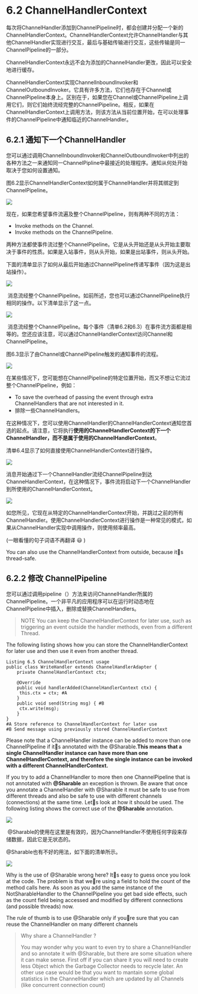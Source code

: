 # 6.2 ChannelHandlerContext

每次将ChannelHandler添加到ChannelPipeline时，都会创建并分配一个新的ChannelHandlerContext。ChannelHandlerContext允许ChannelHandler与其他ChannelHandler实现进行交互，最后与基础传输进行交互，这些传输是同一ChannelPipeline的一部分。

ChannelHandlerContext永远不会为添加的ChannelHandler更改，因此可以安全地进行缓存。

ChannelHandlerContext实现ChannelInboundInvoker和ChannelOutboundInvoker。它具有许多方法，它们也存在于Channel或ChannelPipeline本身上。区别在于，如果您在Channel或ChannelPipeline上调用它们，则它们始终流经完整的ChannelPipeline。相反，如果在ChannelHandlerContext上调用方法，则该方法从当前位置开始，在可以处理事件的ChannelPipeline中通知临近的ChannelHandler。

## 6.2.1 通知下一个ChannelHandler

您可以通过调用ChannelInboundInvoker和ChannelOutboundInvoker中列出的各种方法之一来通知同一ChannelPipline中最接近的处理程序。通知从何处开始取决于您如何设置通知。

图6.2显示ChannelHandlerContext如何属于ChannelHandler并将其绑定到ChannelPipeline。

![](../.gitbook/assets/image%20%2846%29.png)

现在，如果您希望事件流遍及整个ChannelPipeline，则有两种不同的方法：

* Invoke methods on the Channel.
* Invoke methods on the ChannelPipeline.

两种方法都使事件流过整个ChannelPipeline。它是从头开始还是从头开始主要取决于事件的性质。如果是入站事件，则从头开始，如果是出站事件，则从头开始。

下面的清单显示了如何从最后开始通过ChannelPipeline传递写事件（因为这是出站操作）。

![](../.gitbook/assets/image%20%2839%29.png)

‌ 消息流经整个ChannelPipeline。如前所述，您也可以通过ChannelPipeline执行相同的操作。以下清单显示了这一点。

![](../.gitbook/assets/image%20%2845%29.png)

‌ 消息流经整个ChannelPipeline。每个事件（清单6.2和6.3）在事件流方面都是相等的。您还应该注意，可以通过ChannelHandlerContext访问Channel和ChannelPipeline。

图6.3显示了由Channel或ChannelPipeline触发的通知事件的流程。

![](../.gitbook/assets/image%20%2840%29.png)

在某些情况下，您可能想在ChannelPipeline的特定位置开始，而又不想让它流过整个ChannelPipeline，例如：

* To save the overhead of passing the event through extra ChannelHandlers that are not interested in it.
* 排除一些ChannelHandlers。

在这种情况下，您可以使用ChannelHandler的ChannelHandlerContext通知您首选的起点。请注意，它将执行**使用的ChannelHandlerContext的下一个ChannelHandler，而不是属于使用的ChannelHandlerContext**。

清单6.4显示了如何直接使用ChannelHandlerContext进行操作。

![](../.gitbook/assets/image%20%2853%29.png)

消息开始通过下一个ChannelHandler流经ChannelPipeline到达ChanneHandlerContext，在这种情况下，事件流将启动下一个ChannelHandler到所使用的ChannelHandlerContext。



![](../.gitbook/assets/image%20%2849%29.png)



如您所见，它现在从特定的ChannelHandlerContext开始，并跳过之前的所有ChannelHandler。使用ChannelHandlerContext进行操作是一种常见的模式，如果从ChannelHandler实现中调用操作，则使用频率最高。

\(一眼看懂的句子词语不再翻译 😃 \)

You can also use the ChannelHandlerContext from outside, because its thread-safe.

## 6.2.2 修改 ChannelPipeline

您可以通过调用pipeline（）方法来访问ChannelHandler所属的ChannelPipeline。一个非平凡的应用程序可以在运行时动态地在ChannelPipeline中插入，删除或替换ChannelHandlers。

> NOTE You can keep the ChannelHandlerContext for later use, such as triggering an event outside the handler methods, even from a different Thread.

The following listing shows how you can store the ChannelHandlerContext for later use and then use it even from another thread.

```text
Listing 6.5 ChannelHandlerContext usage 
public class WriteHandler extends ChannelHandlerAdapter {
    private ChannelHandlerContext ctx; 
    
    @Override 
    public void handlerAdded(ChannelHandlerContext ctx) { 
     this.ctx = ctx; #A 
    } 
    public void send(String msg) { #B 
     ctx.write(msg); 
    } 
}
#A Store reference to ChannelHandlerContext for later use 
#B Send message using previously stored ChannelHandlerContext
```

Please note that a ChannelHandler instance can be added to more than one ChannelPipeline if its annotated with the @Sharable.**This means that a single ChannelHandler instance can have more than one ChannelHandlerContext, and therefore the single instance can be invoked with a different ChannelHandlerContext.**

If you try to add a ChannelHandler to more then one ChannelPipeline that is not annotated with **@Sharable** an exception is thrown. Be aware that once you annotate a ChannelHandler with @Sharable it must be safe to use from different threads and also be safe to use with different channels \(connections\) at the same time. Lets look at how it should be used. The following listing shows the correct use of the **@Sharable** annotation.

![](../.gitbook/assets/image%20%2852%29.png)

‌ @Sharable的使用在这里是有效的，因为ChannelHandler不使用任何字段来存储数据，因此它是无状态的。

@Sharable也有不好的用法，如下面的清单所示。

![](../.gitbook/assets/image%20%2851%29.png)

Why is the use of @Sharable wrong here? Its easy to guess once you look at the code. The problem is that were using a field to hold the count of the method calls here. As soon as you add the same instance of the NotSharableHandler to the ChannelPipeline you get bad side effects, such as the count field being accessed and modified by different connections \(and possible threads\) now.

The rule of thumb is to use @Sharable only if youre sure that you can reuse the ChannelHandler on many different channels

> Why share a ChannelHandler ? 
>
> You may wonder why you want to even try to share a ChannelHandler and so annotate it with @Sharable, but there are some situation where it can make sense. First off if you can share it you will need to create less Object which the Garbage Collector needs to recycle later. An other use case would be that you want to mantain some global statistics in the ChannelHandler which are updated by all Channels \(like concurrent connection count\)




